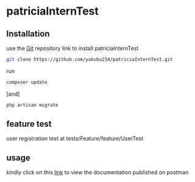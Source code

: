 # patriciaInternTest


## Installation

use the [Git](https://github.com/yakubu234/patriciaInternTest.git) repository link to install patriciaInternTest

```bash
git clone https://github.com/yakubu234/patriciaInternTest.git
```

run 
```bash
composer update 
```
[and]

```bash
php artisan migrate
```

## feature test
user registration test at tests/Feature/feature/UserTest

## usage

kindly click on this [link](https://documenter.getpostman.com/view/12538701/TzY68ZWY) to view the documentation published on postman

